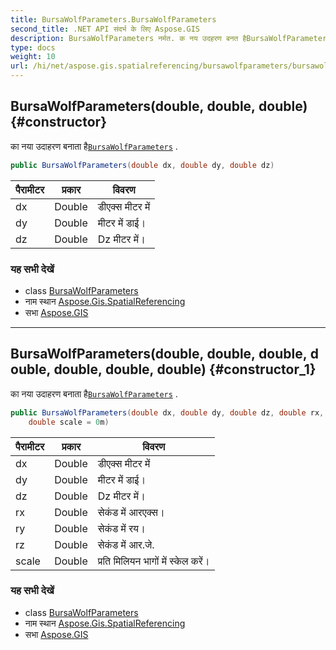 ```yaml
---
title: BursaWolfParameters.BursaWolfParameters
second_title: .NET API संदर्भ के लिए Aspose.GIS
description: BursaWolfParameters नर्मत. क नय उदहरण बनत हैBursaWolfParameters .
type: docs
weight: 10
url: /hi/net/aspose.gis.spatialreferencing/bursawolfparameters/bursawolfparameters/
---
```

## BursaWolfParameters(double, double, double) {#constructor}

का नया उदाहरण बनाता है[`BursaWolfParameters`](../) .

```csharp
public BursaWolfParameters(double dx, double dy, double dz)
```

| पैरामीटर | प्रकार | विवरण |
| --- | --- | --- |
| dx | Double | डीएक्स मीटर में |
| dy | Double | मीटर में डाई। |
| dz | Double | Dz मीटर में। |

### यह सभी देखें

* class [BursaWolfParameters](../)
* नाम स्थान [Aspose.Gis.SpatialReferencing](../../bursawolfparameters/)
* सभा [Aspose.GIS](../../../)

---

## BursaWolfParameters(double, double, double, double, double, double, double) {#constructor_1}

का नया उदाहरण बनाता है[`BursaWolfParameters`](../) .

```csharp
public BursaWolfParameters(double dx, double dy, double dz, double rx, double ry, double rz, 
    double scale = 0m)
```

| पैरामीटर | प्रकार | विवरण |
| --- | --- | --- |
| dx | Double | डीएक्स मीटर में |
| dy | Double | मीटर में डाई। |
| dz | Double | Dz मीटर में। |
| rx | Double | सेकंड में आरएक्स। |
| ry | Double | सेकंड में रय। |
| rz | Double | सेकंड में आर.जे. |
| scale | Double | प्रति मिलियन भागों में स्केल करें। |

### यह सभी देखें

* class [BursaWolfParameters](../)
* नाम स्थान [Aspose.Gis.SpatialReferencing](../../bursawolfparameters/)
* सभा [Aspose.GIS](../../../)


